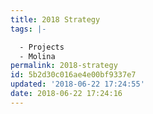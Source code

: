 ```yaml
---
title: 2018 Strategy
tags: |-

  - Projects
  - Molina
permalink: 2018-strategy
id: 5b2d30c016ae4e00bf9337e7
updated: '2018-06-22 17:24:55'
date: 2018-06-22 17:24:16
---
```

